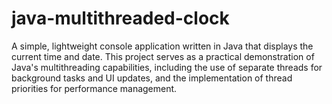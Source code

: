 # java-multithreaded-clock
A simple, lightweight console application written in Java that displays the current time and date. This project serves as a practical demonstration of Java's multithreading capabilities, including the use of separate threads for background tasks and UI updates, and the implementation of thread priorities for performance management.
